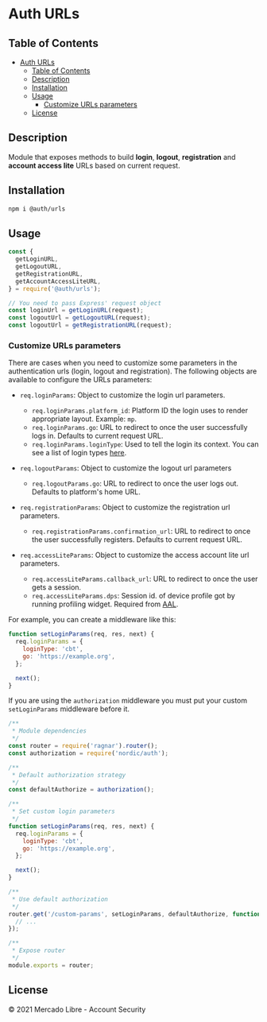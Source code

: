 # Auth URLs

## Table of Contents

- [Auth URLs](#auth-urls)
  - [Table of Contents](#table-of-contents)
  - [Description](#description)
  - [Installation](#installation)
  - [Usage](#usage)
    - [Customize URLs parameters](#customize-urls-parameters)
  - [License](#license)

## Description

Module that exposes methods to build **login**, **logout**, **registration** and **account access lite** URLs based on current request.

## Installation

```sh
npm i @auth/urls
```

## Usage

```js
const {
  getLoginURL,
  getLogoutURL,
  getRegistrationURL,
  getAccountAccessLiteURL,
} = require('@auth/urls');

// You need to pass Express' request object
const loginUrl = getLoginURL(request);
const logoutUrl = getLogoutURL(request);
const logoutUrl = getRegistrationURL(request);
```

### Customize URLs parameters

There are cases when you need to customize some parameters in the authentication urls (login, logout and registration). The following objects are available to configure the URLs parameters:

- `req.loginParams`: Object to customize the login url parameters.
  - `req.loginParams.platform_id`: Platform ID the login uses to render appropriate layout. Example: `mp`.
  - `req.loginParams.go`: URL to redirect to once the user successfully logs in. Defaults to current request URL.
  - `req.loginParams.loginType`: Used to tell the login its context. You can see a list of login types [here](https://github.com/mercadolibre/fury_auth-login-frontend/blob/7e7f7f4942e002c34551e9f9ed4871d9158eef8b/services/data/enums.js#L1).

- `req.logoutParams`: Object to customize the logout url parameters
  - `req.logoutParams.go`: URL to redirect to once the user logs out. Defaults to platform's home URL.

- `req.registrationParams`: Object to customize the registration url parameters.
  - `req.registrationParams.confirmation_url`: URL to redirect to once the user successfully registers. Defaults to current request URL.

- `req.accessLiteParams`: Object to customize the access account lite url parameters.
  - `req.accessLiteParams.callback_url`: URL to redirect to once the user gets a session.
  - `req.accessLiteParams.dps`: Session id. of device profile got by running profiling widget. Required from [AAL](https://github.com/mercadolibre/fury_account-access-lite-frontend).

For example, you can create a middleware like this:

```js
function setLoginParams(req, res, next) {
  req.loginParams = {
    loginType: 'cbt',
    go: 'https://example.org',
  };

  next();
}
```

If you are using the `authorization` middleware you must put your custom `setLoginParams` middleware before it.

```js
/**
 * Module dependencies
 */
const router = require('ragnar').router();
const authorization = require('nordic/auth');

/**
 * Default authorization strategy
 */
const defaultAuthorize = authorization();

/**
 * Set custom login parameters
 */
function setLoginParams(req, res, next) {
  req.loginParams = {
    loginType: 'cbt',
    go: 'https://example.org',
  };

  next();
}

/**
 * Use default authorization
 */
router.get('/custom-params', setLoginParams, defaultAuthorize, function (req, res) {
  // ...
});

/**
 * Expose router
 */
module.exports = router;
```

## License

© 2021 Mercado Libre - Account Security
